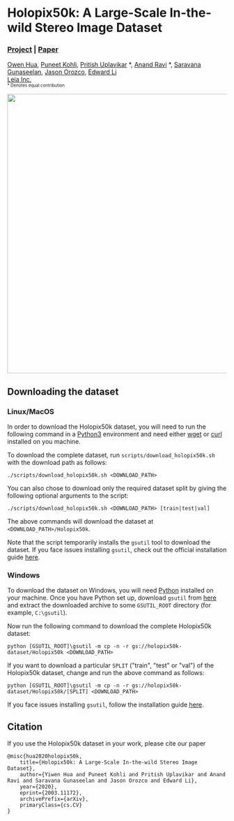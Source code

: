 # Holopix50k: A Large-Scale In-the-wild Stereo Image Dataset
### [Project](https://leiainc.github.io/holopix50k/) | [Paper](https://arxiv.org/abs/2003.11172)

[Owen Hua](https://www.linkedin.com/in/owen-yiwen-hua/),
[Puneet Kohli](https://www.linkedin.com/in/punkohl),
[Pritish Uplavikar](https://www.linkedin.com/in/pritishuplavikar) \*,
[Anand Ravi](https://www.linkedin.com/in/anandravi24) \*,
[Saravana Gunaseelan](https://www.linkedin.com/in/saravanaguna),
[Jason Orozco](mailto:jason.orozco@leiainc.com),
[Edward Li](https://www.linkedin.com/in/edward-li-947a3829/) <br>
[Leia Inc.](https://www.leiainc.com/)<br>
<sub><sup>* Denotes equal contribution</sup></sub><br>

<p align="center">
  <img width="640" src="https://github.com/LeiaInc/holopix50k/blob/master/images/mosaic.gif">
</p>

## Downloading the dataset

### Linux/MacOS

In order to download the Holopix50k dataset, you will need to run the following command in a
[Python3](https://www.python.org/downloads/) environment and need either [wget](https://www.gnu.org/software/wget/) or
[curl](https://curl.haxx.se/docs/install.html) installed on you machine.

To download the complete dataset, run `scripts/download_holopix50k.sh` with the download path as follows:
```shell script
./scripts/download_holopix50k.sh <DOWNLOAD_PATH>
```

You can also chose to download only the required dataset split by giving the following optional arguments to the
script:
```shell script
./scripts/download_holopix50k.sh <DOWNLOAD_PATH> [train|test|val]
```

The above commands will download the dataset at `<DOWNLOAD_PATH>/Holopix50k`.

Note that the script temporarily installs the `gsutil` tool to download the dataset. If you face issues installing
`gsutil`, check out the official installation guide
[here](https://cloud.google.com/storage/docs/gsutil_install#alt-install).

### Windows

To download the dataset on Windows, you will need [Python](https://www.python.org/downloads/) installed on your
machine. Once you have Python set up, download `gsutil` from [here](https://storage.googleapis.com/pub/gsutil.zip) and
extract the downloaded archive to some `GSUTIL_ROOT` directory (for example, `C:\gsutil`).

Now run the following command to download the complete Holopix50k dataset:
```shell script
python [GSUTIL_ROOT]\gsutil -m cp -n -r gs://holopix50k-dataset/Holopix50k <DOWNLOAD_PATH>
```

If you want to download a particular `SPLIT` ("train", "test" or "val") of the Holopix50k dataset, change and run the
above command as follows:
```shell script
python [GSUTIL_ROOT]\gsutil -m cp -n -r gs://holopix50k-dataset/Holopix50k/[SPLIT] <DOWNLOAD_PATH>
```

If you face issues installing `gsutil`, follow the installation guide
[here](https://cloud.google.com/storage/docs/gsutil_install#alt-install).

## Citation

If you use the Holopix50k dataset in your work, please cite our paper

```
@misc{hua2020holopix50k,
    title={Holopix50k: A Large-Scale In-the-wild Stereo Image Dataset},
    author={Yiwen Hua and Puneet Kohli and Pritish Uplavikar and Anand Ravi and Saravana Gunaseelan and Jason Orozco and Edward Li},
    year={2020},
    eprint={2003.11172},
    archivePrefix={arXiv},
    primaryClass={cs.CV}
}
```
